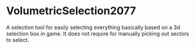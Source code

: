 # VolumetricSelection2077
A selection tool for easily selecting everything basically based on a 3d selection box in game.
It does not require for manually picking out sectors to select.
